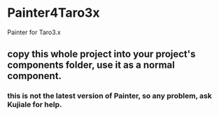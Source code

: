 # Painter4Taro3x

Painter for Taro3.x

## copy this whole project into your project's components folder, use it as a normal component.

### this is not the latest version of Painter, so any problem, ask Kujiale for help.
